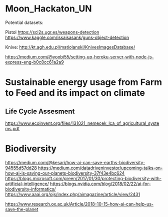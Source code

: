 # Moon_Hackaton_UN

Potential datasets:

Pistol
https://sci2s.ugr.es/weapons-detection
https://www.kaggle.com/issaisasank/guns-object-detection

Knive:
http://kt.agh.edu.pl/matiolanski/KnivesImagesDatabase/


https://medium.com/@yoobi55/setting-up-heroku-server-with-node-js-express-eng-b0c8cc61a2a9

# Sustainable energy usage from Farm to Feed and its impact on climate
## Life Cycle Assesment
https://www.ecoinvent.org/files/131021_nemecek_lca_of_agricultural_systems.pdf

# Biodiversity
https://medium.com/@kesari/how-ai-can-save-earths-biodiversity-94555d57dd28
https://medium.com/datadriveninvestor/upcoming-talks-on-how-ai-is-saving-our-planets-biodiversity-37f43e4bc624
https://blogs.microsoft.com/green/2017/01/30/protecting-biodiversity-with-artificial-intelligence/
https://blogs.nvidia.com/blog/2018/02/22/ai-for-biodiversity-informatics/
https://www.aaai.org/ojs/index.php/aimagazine/article/view/2431

https://www.research.ox.ac.uk/Article/2018-10-15-how-ai-can-help-us-save-the-planet
